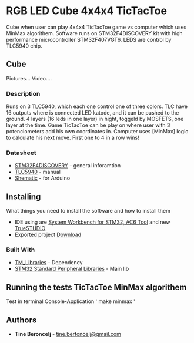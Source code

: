 # RGB LED Cube 4x4x4 TicTacToe 

Cube when user can play 4x4x4 TicTacToe game vs computer which uses MinMax algorithem.
Software runs on STM32F4DISCOVERY kit with high performance microcontroller STM32F407VGT6.
LEDS are control by TLC5940 chip.

## Cube
Pictures...
Video....

### Description

Runs on 3 TLC5940, which each one control one of three colors. TLC have 16 outputs where is connected LED katode, and it can be pushed to the ground. 4 layers (16 leds in one layer) in hight, toggeld by MOSFETS, one layer at the time.
Game TicTacToe can be play on where user with 3 potenciometers add his own coordinates in. Computer uses [MinMax] logic to calculate his next move. First one to 4 in a row wins!

### Datasheet

* [STM32F4DISCOVERY](http://www.st.com/content/ccc/resource/technical/document/user_manual/70/fe/4a/3f/e7/e1/4f/7d/DM00039084.pdf/files/DM00039084.pdf/jcr:content/translations/en.DM00039084.pdf) - general inforamtion
* [TLC5940](http://www.ti.com/lit/ds/symlink/tlc5940.pdf) - manual
* [Shematic](https://cdn.instructables.com/ORIG/F7Q/NBEM/H1QMLAYD/F7QNBEMH1QMLAYD.png) - for Arduino

## Installing

What things you need to install the software and how to install them
* IDE using are [System Workbench for STM32, AC6 Tool](http://www.openstm32.org/System%2BWorkbench%2Bfor%2BSTM32) and new [TrueSTUDIO](http://www.st.com/en/development-tools/truestudio.html)
* Exported project [Download]()


### Built With

* [TM_Libraries](http://stm32f4-discovery.net/2014/05/all-stm32f429-libraries-at-one-place/) - Dependency
* [STM32 Standard Peripheral Libraries](http://www.st.com/en/embedded-software/stm32-standard-peripheral-libraries.html?querycriteria=productId=LN1939) - Main lib



## Running the tests TicTacToe MinMax algorithem

Test in terminal Console-Application
'
make minmax
'
## Authors

* **Tine Beroncelj** - tine.bertoncelj@gmail.com
